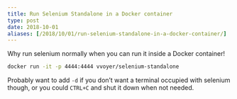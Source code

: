 ```yaml
---
title: Run Selenium Standalone in a Docker container
type: post
date: 2018-10-01
aliases: [/2018/10/01/run-selenium-standalone-in-a-docker-container/]
---
```

Why run selenium normally when you can run it inside a Docker container!
```bash
docker run -it -p 4444:4444 vvoyer/selenium-standalone
```

Probably want to add `-d` if you don&#8217;t want a terminal occupied with selenium though, or you could `CTRL+C` and shut it down when not needed.

